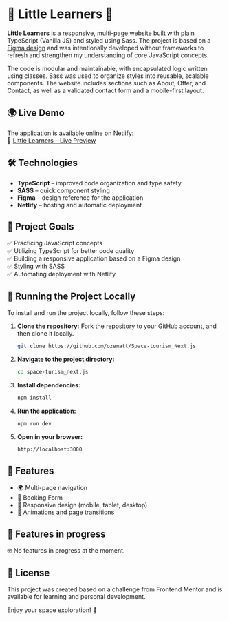 # 🧒 Little Learners 🎒

**Little Learners** is a responsive, multi-page website built with plain TypeScript (Vanilla JS) and styled using Sass. The project is based on a [Figma design](https://www.figma.com/design/mhDBCW795qtJ5e8sAwseLA/School-Education-Website-UI-Template---Light-Theme--Neubrutalism----FREE-Editable--Community-?node-id=164-34417&t=ZzSGOjTN7nlbGYrM-0) and was intentionally developed without frameworks to refresh and strengthen my understanding of core JavaScript concepts.

The code is modular and maintainable, with encapsulated logic written using classes. Sass was used to organize styles into reusable, scalable components. The website includes sections such as About, Offer, and Contact, as well as a validated contact form and a mobile-first layout.



## 🌍 Live Demo  
The application is available online on Netlify:  
🔗 [Little Learners – Live Preview](https://littlelearnersvanillajs.netlify.app/)  



## 🛠️ Technologies  
- **TypeScript** – improved code organization and type safety  
- **SASS** – quick component styling
- **Figma** – design reference for the application  
- **Netlify** – hosting and automatic deployment  



## 🎯 Project Goals  
✅ Practicing JavaScript concepts      
✅ Utilizing TypeScript for better code quality        
✅ Building a responsive application based on a Figma design          
✅ Styling with SASS        
✅ Automating deployment with Netlify          



## 📂 Running the Project Locally  

To install and run the project locally, follow these steps:

1. **Clone the repository:**
   Fork the repository to your GitHub account, and then clone it locally.
   ```sh
   git clone https://github.com/ozematt/Space-tourism_Next.js
   ```
   
2. **Navigate to the project directory:**
   ```sh
   cd space-turism_next.js
   ```
   
3. **Install dependencies:**
    ```sh
   npm install
   ```
4. **Run the application:**
    ```sh
   npm run dev
   ```
4. **Open in your browser:**
    ```sh
   http://localhost:3000
   ```



## 📌 Features

- 🌍 Multi-page navigation
- 📝 Booking Form
- 📱 Responsive design (mobile, tablet, desktop)
- 🎨 Animations and page transitions



## 🚧 Features in progress

🤓 No features in progress at the moment.



## 📜 License

This project was created based on a challenge from Frontend Mentor and is available for learning and personal development.

Enjoy your space exploration! 🚀
